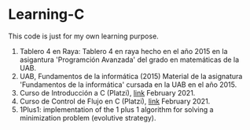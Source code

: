 # Learning-C
This code is just for my own learning purpose.

1. Tablero 4 en Raya:
   Tablero 4 en raya hecho en el año 2015 en la asigantura 'Programción Avanzada' del grado en matemáticas de la UAB.
2. UAB, Fundamentos de la informática (2015)
   Material de la asignatura 'Fundamentos de la informática' cursada en la UAB en el año 2015.
3. Curso de Introducción a C (Platzi), [link](https://platzi.com/clases/lenguaje-c/)
   February 2021. 
4. Curso de Control de Flujo en C (Platzi), [link](https://platzi.com/clases/flujo-c/)
   February 2021.
5. 1Plus1: implementation of the 1 plus 1 algorithm for solving a minimization problem (evolutive strategy).

